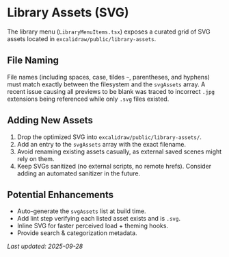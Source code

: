 # Library Assets (SVG)

The library menu (`LibraryMenuItems.tsx`) exposes a curated grid of SVG assets located in `excalidraw/public/library-assets`.

## File Naming
File names (including spaces, case, tildes `~`, parentheses, and hyphens) must match exactly between the filesystem and the `svgAssets` array. A recent issue causing all previews to be blank was traced to incorrect `.jpg` extensions being referenced while only `.svg` files existed.

## Adding New Assets
1. Drop the optimized SVG into `excalidraw/public/library-assets/`.
2. Add an entry to the `svgAssets` array with the exact filename.
3. Avoid renaming existing assets casually, as external saved scenes might rely on them.
4. Keep SVGs sanitized (no external scripts, no remote hrefs). Consider adding an automated sanitizer in the future.

## Potential Enhancements
- Auto-generate the `svgAssets` list at build time.
- Add lint step verifying each listed asset exists and is `.svg`.
- Inline SVG for faster perceived load + theming hooks.
- Provide search & categorization metadata.

_Last updated: 2025-09-28_
